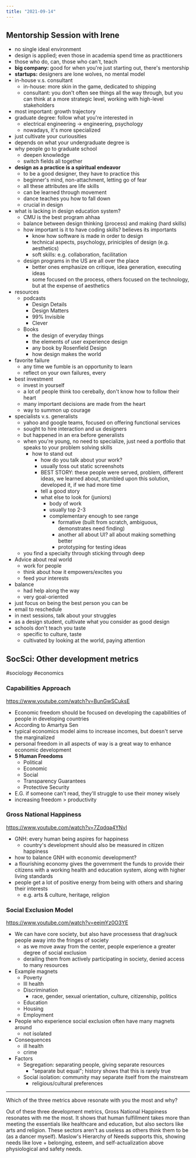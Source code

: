 ```yaml
---
title: "2021-09-14"
---
```

## Mentorship Session with Irene
- no single ideal environment
- design is applied; even those in academia spend time as practitioners
- those who do, can, those who can't, teach
- **big company:** good for when you're just starting out, there's mentorship
- **startups:** designers are lone wolves, no mental model
- in-house v.s. consultant
	- in-house: more skin in the game, dedicated to shipping
	- consultant: you don't often see things all the way through, but you can think at a more strategic level, working with high-level stakeholders
- most important: growth trajectory
- graduate degree: follow what you're interested in
	- electrical engineering -> engineering, psychology
	- nowadays, it's more specialized
- just cultivate your curiousities
- depends on what your undergraduate degree is
- why people go to graduate school
	- deepen knowledge
	- switch fields all together
- **design as a practice is a spiritual endeavor**
	- to be a good designer, they have to practice this
	- beginner's mind, non-attachment, letting go of fear
	- all these attributes are life skills
	- can be learned through movement
	- dance teaches you how to fall down 
	- crucial in design
- what is lacking in design education system?
	- CMU is the best program ahhaa
	- balance between design thinking (process) and making (hard skills)
	- how important is it to have coding skills? believes its importants
		- know how software is made in order to design
		- technical aspects, psychology, priniciples of design (e.g. aesthetics)
		- soft skills: e.g. collaboration, facilitation
	- design programs in the US are all over the place
		- better ones emphasize on critique, idea generation, executing ideas
		- some focused on the process, others focused on the technology, but at the expense of aesthetics
- resources
	- podcasts
		- Design Details
		- Design Matters
		- 99% Invisible
		- Clever
	- Books
		- the design of everyday things
		- the elements of user experience design
		- any book by Rosenfield Design
		- how design makes the world
- favorite failure
	- any time we fumble is an opportunity to learn
	- reflect on your own failures, every 
- best investment
	- invest in yourself
	- a lot of people think too cerebally, don't know how to follow their heart
	- many important decisions are made from the heart
	- way to summon up courage
- specialists v.s. generalists
	- yahoo and google teams, focused on offering functional services
	- sought to hire interaction and ux designers
	- but happened in an era before generalists
	- when you're young, no need to specialize, just need a portfolio that speaks to your problem solving skills
		- how to stand out
			- how do you talk about your work?
			- usually toss out static screenshots
			- BEST STORY: these people were served, problem, different ideas, we learned about, stumbled upon this solution, developed it, if we had more time
			- tell a good story
			- what else to look for (juniors)
				- body of work
				- usually top 2-3
				- complementary enough to see range
					- formative (built from scratch, ambiguous, demonstrates need finding)
					- another all about UI? all about making something better
					- prototyping for testing ideas
	- you find a specialty through sticking through deep
- Advice about real world
	- work for people
	- think about how it empowers/excites you
	- feed your interests
- balance
	- had help along the way
	- very goal-oriented
- just focus on being the best person you can be
- email to reschedule
- in next sessions, talk about your struggles
- as a design student, cultivate what you consider as good design
- schools don't teach you taste
	- specific to culture, taste
	- cultivated by looking at the world, paying attention


## SocSci: Other development metrics
#sociology #economics 
### Capabilities Approach
https://www.youtube.com/watch?v=BunGwSCuksE
+ Economic freedom should be focused on developing the capabilities of people in developing countries
+ According to Amartya Sen
+ typical economics model aims to increase incomes, but doesn't serve the marginalized
+ personal freedom in all aspects of way is a great way to enhance economic development
+ **5 Human Freedoms**
	+ Political
	+ Economic
	+ Social
	+ Transparency Guarantees
	+ Protective Security
+ E.G. if someone can't read, they'll struggle to use their money wisely
+ increasing freedom > productivity
### Gross National Happiness
https://www.youtube.com/watch?v=7Zqdqa4YNvI
+ GNH: every human being aspires for happiness
	+ country's development should also be measured in citizen happiness
+ how to balance GNH with economic development?
+ a flourishing economy gives the government the funds to provide their citizens with a working health and education system, along with higher living standards
+ people get a lot of positive energy from being with others and sharing their interests
	+ e.g. arts & culture, heritage, religion
### Social Exclusion Model
https://www.youtube.com/watch?v=eejmYz0O3YE
+ We can have core society, but also have processess that drag/suck people away into the fringes of society
	+ as we move away from the center, people experience a greater degree of social exclusion
	+ derailing them from actively participating in society, denied access to many resources
+ Example magnets
	+ Poverty
	+ Ill health
	+ Discrimination
		+ race, gender, sexual orientation, culture, citizenship, politics
	+ Education
	+ Housing
	+ Employment
+ People who experience social exclusion often have many magnets around
	+ not isolated
+ Consequences
	+ ill health
	+ crime
+ Factors
	+ Segregation: separating people, giving separate resources
		+ "separate but equal"; history shows that this is rarely true
	+ Social isolation: community may separate itself from the mainstream
		+ religious/cultural preferences
--- 
Which of the three metrics above resonate with you the most and why?

Out of these three development metrics, Gross National Happiness resonates with me the most. It shows that human fulfillment takes more than meeting the essentials like healthcare and education, but also sectors like arts and religion. These sectors aren't as useless as others think them to be (as a dancer myself). Maslow's Hierarchy of Needs supports this, showing needs like love + belonging, esteem, and self-actualization above physiological and safety needs. 